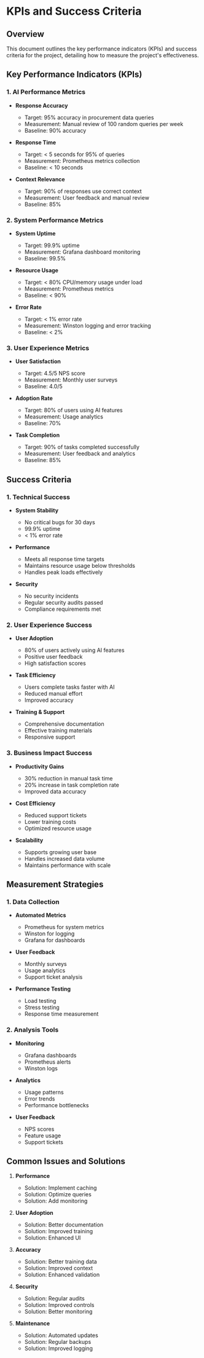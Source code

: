 # KPIs and Success Criteria

## Overview

This document outlines the key performance indicators (KPIs) and success criteria for the project, detailing how to measure the project's effectiveness.

## Key Performance Indicators (KPIs)

### 1. AI Performance Metrics

- **Response Accuracy**

  - Target: 95% accuracy in procurement data queries
  - Measurement: Manual review of 100 random queries per week
  - Baseline: 90% accuracy

- **Response Time**

  - Target: < 5 seconds for 95% of queries
  - Measurement: Prometheus metrics collection
  - Baseline: < 10 seconds

- **Context Relevance**
  - Target: 90% of responses use correct context
  - Measurement: User feedback and manual review
  - Baseline: 85%

### 2. System Performance Metrics

- **System Uptime**

  - Target: 99.9% uptime
  - Measurement: Grafana dashboard monitoring
  - Baseline: 99.5%

- **Resource Usage**

  - Target: < 80% CPU/memory usage under load
  - Measurement: Prometheus metrics
  - Baseline: < 90%

- **Error Rate**
  - Target: < 1% error rate
  - Measurement: Winston logging and error tracking
  - Baseline: < 2%

### 3. User Experience Metrics

- **User Satisfaction**

  - Target: 4.5/5 NPS score
  - Measurement: Monthly user surveys
  - Baseline: 4.0/5

- **Adoption Rate**

  - Target: 80% of users using AI features
  - Measurement: Usage analytics
  - Baseline: 70%

- **Task Completion**
  - Target: 90% of tasks completed successfully
  - Measurement: User feedback and analytics
  - Baseline: 85%

## Success Criteria

### 1. Technical Success

- **System Stability**

  - No critical bugs for 30 days
  - 99.9% uptime
  - < 1% error rate

- **Performance**

  - Meets all response time targets
  - Maintains resource usage below thresholds
  - Handles peak loads effectively

- **Security**
  - No security incidents
  - Regular security audits passed
  - Compliance requirements met

### 2. User Experience Success

- **User Adoption**

  - 80% of users actively using AI features
  - Positive user feedback
  - High satisfaction scores

- **Task Efficiency**

  - Users complete tasks faster with AI
  - Reduced manual effort
  - Improved accuracy

- **Training & Support**
  - Comprehensive documentation
  - Effective training materials
  - Responsive support

### 3. Business Impact Success

- **Productivity Gains**

  - 30% reduction in manual task time
  - 20% increase in task completion rate
  - Improved data accuracy

- **Cost Efficiency**

  - Reduced support tickets
  - Lower training costs
  - Optimized resource usage

- **Scalability**
  - Supports growing user base
  - Handles increased data volume
  - Maintains performance with scale

## Measurement Strategies

### 1. Data Collection

- **Automated Metrics**

  - Prometheus for system metrics
  - Winston for logging
  - Grafana for dashboards

- **User Feedback**

  - Monthly surveys
  - Usage analytics
  - Support ticket analysis

- **Performance Testing**
  - Load testing
  - Stress testing
  - Response time measurement

### 2. Analysis Tools

- **Monitoring**

  - Grafana dashboards
  - Prometheus alerts
  - Winston logs

- **Analytics**

  - Usage patterns
  - Error trends
  - Performance bottlenecks

- **User Feedback**
  - NPS scores
  - Feature usage
  - Support tickets

## Common Issues and Solutions

1. **Performance**

   - Solution: Implement caching
   - Solution: Optimize queries
   - Solution: Add monitoring

2. **User Adoption**

   - Solution: Better documentation
   - Solution: Improved training
   - Solution: Enhanced UI

3. **Accuracy**

   - Solution: Better training data
   - Solution: Improved context
   - Solution: Enhanced validation

4. **Security**

   - Solution: Regular audits
   - Solution: Improved controls
   - Solution: Better monitoring

5. **Maintenance**
   - Solution: Automated updates
   - Solution: Regular backups
   - Solution: Improved logging
